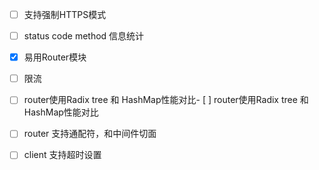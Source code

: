 - [ ] 支持强制HTTPS模式
- [ ] status code method 信息统计
- [x] 易用Router模块
- [ ] 限流
- [ ] router使用Radix tree 和 HashMap性能对比- [ ] router使用Radix tree 和 HashMap性能对比
- [ ] router 支持通配符，和中间件切面
- [ ] client 支持超时设置

